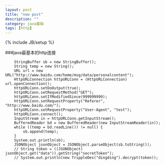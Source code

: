 ```yaml
---
layout: post
title: "new post"
description: ""
category: java基础 
tags: [http]
---
```

{% include JB/setup %}

###java最基本的http连接

	
        StringBuffer sb = new StringBuffer();
        String temp = new String();
        URL url = new URL("http://www.baidu.com/home/msg/data/personalcontent");
        HttpURLConnection httpURLConn = (HttpURLConnection) url.openConnection();
        httpURLConn.setDoOutput(true);
        httpURLConn.setRequestMethod("GET");
        httpURLConn.setIfModifiedSince(999999999);
        httpURLConn.setRequestProperty("Referer", "http://www.baidu.com/");
        httpURLConn.setRequestProperty("User-Agent", "test");
        httpURLConn.connect();
        InputStream in = httpURLConn.getInputStream();
        BufferedReader bd = new BufferedReader(new InputStreamReader(in));
        while ((temp = bd.readLine()) != null) {
            sb.append(temp);
        }
        System.out.println(sb);
        JSONObject jsonObject = JSONObject.parseObject(sb.toString());
        // String token = ((JSONObject) jsonObject.get("data")).getString("secretToken");
        // System.out.println(new TrippleDes("dingding").decrypt(token));
    

